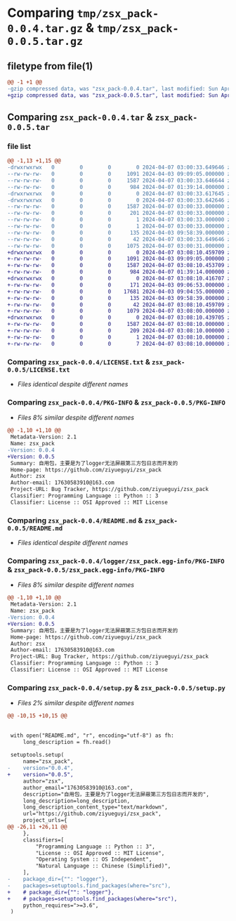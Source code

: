 # Comparing `tmp/zsx_pack-0.0.4.tar.gz` & `tmp/zsx_pack-0.0.5.tar.gz`

## filetype from file(1)

```diff
@@ -1 +1 @@
-gzip compressed data, was "zsx_pack-0.0.4.tar", last modified: Sun Apr  7 03:00:33 2024, max compression
+gzip compressed data, was "zsx_pack-0.0.5.tar", last modified: Sun Apr  7 03:08:10 2024, max compression
```

## Comparing `zsx_pack-0.0.4.tar` & `zsx_pack-0.0.5.tar`

### file list

```diff
@@ -1,13 +1,15 @@
-drwxrwxrwx   0        0        0        0 2024-04-07 03:00:33.649646 zsx_pack-0.0.4/
--rw-rw-rw-   0        0        0     1091 2024-04-03 09:09:05.000000 zsx_pack-0.0.4/LICENSE.txt
--rw-rw-rw-   0        0        0     1587 2024-04-07 03:00:33.646644 zsx_pack-0.0.4/PKG-INFO
--rw-rw-rw-   0        0        0      984 2024-04-07 01:39:14.000000 zsx_pack-0.0.4/README.md
-drwxrwxrwx   0        0        0        0 2024-04-07 03:00:33.617645 zsx_pack-0.0.4/logger/
-drwxrwxrwx   0        0        0        0 2024-04-07 03:00:33.642646 zsx_pack-0.0.4/logger/zsx_pack.egg-info/
--rw-rw-rw-   0        0        0     1587 2024-04-07 03:00:33.000000 zsx_pack-0.0.4/logger/zsx_pack.egg-info/PKG-INFO
--rw-rw-rw-   0        0        0      201 2024-04-07 03:00:33.000000 zsx_pack-0.0.4/logger/zsx_pack.egg-info/SOURCES.txt
--rw-rw-rw-   0        0        0        1 2024-04-07 03:00:33.000000 zsx_pack-0.0.4/logger/zsx_pack.egg-info/dependency_links.txt
--rw-rw-rw-   0        0        0        1 2024-04-07 03:00:33.000000 zsx_pack-0.0.4/logger/zsx_pack.egg-info/top_level.txt
--rw-rw-rw-   0        0        0      135 2024-04-03 09:58:39.000000 zsx_pack-0.0.4/pyproject.toml
--rw-rw-rw-   0        0        0       42 2024-04-07 03:00:33.649646 zsx_pack-0.0.4/setup.cfg
--rw-rw-rw-   0        0        0     1075 2024-04-07 03:00:31.000000 zsx_pack-0.0.4/setup.py
+drwxrwxrwx   0        0        0        0 2024-04-07 03:08:10.459709 zsx_pack-0.0.5/
+-rw-rw-rw-   0        0        0     1091 2024-04-03 09:09:05.000000 zsx_pack-0.0.5/LICENSE.txt
+-rw-rw-rw-   0        0        0     1587 2024-04-07 03:08:10.453709 zsx_pack-0.0.5/PKG-INFO
+-rw-rw-rw-   0        0        0      984 2024-04-07 01:39:14.000000 zsx_pack-0.0.5/README.md
+drwxrwxrwx   0        0        0        0 2024-04-07 03:08:10.416707 zsx_pack-0.0.5/logger/
+-rw-rw-rw-   0        0        0      171 2024-04-03 09:06:53.000000 zsx_pack-0.0.5/logger/__init__.py
+-rw-rw-rw-   0        0        0    17681 2024-04-03 09:04:55.000000 zsx_pack-0.0.5/logger/logger.py
+-rw-rw-rw-   0        0        0      135 2024-04-03 09:58:39.000000 zsx_pack-0.0.5/pyproject.toml
+-rw-rw-rw-   0        0        0       42 2024-04-07 03:08:10.459709 zsx_pack-0.0.5/setup.cfg
+-rw-rw-rw-   0        0        0     1079 2024-04-07 03:08:00.000000 zsx_pack-0.0.5/setup.py
+drwxrwxrwx   0        0        0        0 2024-04-07 03:08:10.439705 zsx_pack-0.0.5/zsx_pack.egg-info/
+-rw-rw-rw-   0        0        0     1587 2024-04-07 03:08:10.000000 zsx_pack-0.0.5/zsx_pack.egg-info/PKG-INFO
+-rw-rw-rw-   0        0        0      209 2024-04-07 03:08:10.000000 zsx_pack-0.0.5/zsx_pack.egg-info/SOURCES.txt
+-rw-rw-rw-   0        0        0        1 2024-04-07 03:08:10.000000 zsx_pack-0.0.5/zsx_pack.egg-info/dependency_links.txt
+-rw-rw-rw-   0        0        0        7 2024-04-07 03:08:10.000000 zsx_pack-0.0.5/zsx_pack.egg-info/top_level.txt
```

### Comparing `zsx_pack-0.0.4/LICENSE.txt` & `zsx_pack-0.0.5/LICENSE.txt`

 * *Files identical despite different names*

### Comparing `zsx_pack-0.0.4/PKG-INFO` & `zsx_pack-0.0.5/PKG-INFO`

 * *Files 8% similar despite different names*

```diff
@@ -1,10 +1,10 @@
 Metadata-Version: 2.1
 Name: zsx_pack
-Version: 0.0.4
+Version: 0.0.5
 Summary: 自用包，主要是为了logger无法屏蔽第三方包日志而开发的
 Home-page: https://github.com/ziyueguyi/zsx_pack
 Author: zsx
 Author-email: 17630583910@163.com
 Project-URL: Bug Tracker, https://github.com/ziyueguyi/zsx_pack
 Classifier: Programming Language :: Python :: 3
 Classifier: License :: OSI Approved :: MIT License
```

### Comparing `zsx_pack-0.0.4/README.md` & `zsx_pack-0.0.5/README.md`

 * *Files identical despite different names*

### Comparing `zsx_pack-0.0.4/logger/zsx_pack.egg-info/PKG-INFO` & `zsx_pack-0.0.5/zsx_pack.egg-info/PKG-INFO`

 * *Files 8% similar despite different names*

```diff
@@ -1,10 +1,10 @@
 Metadata-Version: 2.1
 Name: zsx_pack
-Version: 0.0.4
+Version: 0.0.5
 Summary: 自用包，主要是为了logger无法屏蔽第三方包日志而开发的
 Home-page: https://github.com/ziyueguyi/zsx_pack
 Author: zsx
 Author-email: 17630583910@163.com
 Project-URL: Bug Tracker, https://github.com/ziyueguyi/zsx_pack
 Classifier: Programming Language :: Python :: 3
 Classifier: License :: OSI Approved :: MIT License
```

### Comparing `zsx_pack-0.0.4/setup.py` & `zsx_pack-0.0.5/setup.py`

 * *Files 2% similar despite different names*

```diff
@@ -10,15 +10,15 @@
 
 
 with open("README.md", "r", encoding="utf-8") as fh:
     long_description = fh.read()
 
 setuptools.setup(
     name="zsx_pack",
-    version="0.0.4",
+    version="0.0.5",
     author="zsx",
     author_email="17630583910@163.com",
     description="自用包，主要是为了logger无法屏蔽第三方包日志而开发的",
     long_description=long_description,
     long_description_content_type="text/markdown",
     url="https://github.com/ziyueguyi/zsx_pack",
     project_urls={
@@ -26,11 +26,11 @@
     },
     classifiers=[
         "Programming Language :: Python :: 3",
         "License :: OSI Approved :: MIT License",
         "Operating System :: OS Independent",
         "Natural Language :: Chinese (Simplified)",
     ],
-    package_dir={"": "logger"},
-    packages=setuptools.find_packages(where="src"),
+    # package_dir={"": "logger"},
+    # packages=setuptools.find_packages(where="src"),
     python_requires=">=3.6",
 )
```

